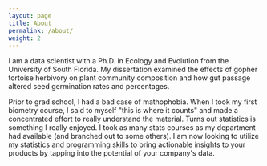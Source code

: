 ```yaml
---
layout: page
title: About
permalink: /about/
weight: 2
---
```


I am a data scientist with a Ph.D. in Ecology and Evolution from the University of South Florida. My dissertation examined the effects of gopher tortoise herbivory on plant community composition and how gut passage altered seed germination rates and percentages.

Prior to grad school, I had a bad case of mathophobia. When I took my first biometry course, I said to myself "this is where it counts" and made a concentrated effort to really understand the material. Turns out statistics is something I really enjoyed. I took as many stats courses as my department had available (and branched out to some others). I am now looking to utilize my statistics and programming skills to bring actionable insights to your products by tapping into the potential of your company's data.
